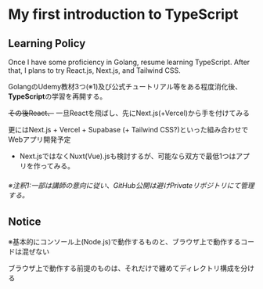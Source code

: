 # My first introduction to TypeScript

## Learning Policy

Once I have some proficiency in Golang, resume learning TypeScript.
After that, I plans to try React.js, Next.js, and Tailwind CSS.

GolangのUdemy教材3つ(※1)及び公式チュートリアル等をある程度消化後、**TypeScript**の学習を再開する。

~~その後React、~~ 一旦Reactを飛ばし、先にNext.js(+Vercel)から手を付けてみる

更にはNext.js + Vercel + Supabase (+ Tailwind CSS?)といった組み合わせでWebアプリ開発予定
- Next.jsではなくNuxt(Vue).jsも検討するが、可能なら双方で最低1つはアプリを作ってみる。

###### ※注釈1:一部は講師の意向に従い、GitHub公開は避け*Privateリポジトリ*にて管理する。

## Notice

※基本的にコンソール上(Node.js)で動作するものと、ブラウザ上で動作するコードは混ぜない

ブラウザ上で動作する前提のものは、それだけで纏めてディレクトリ構成を分ける
